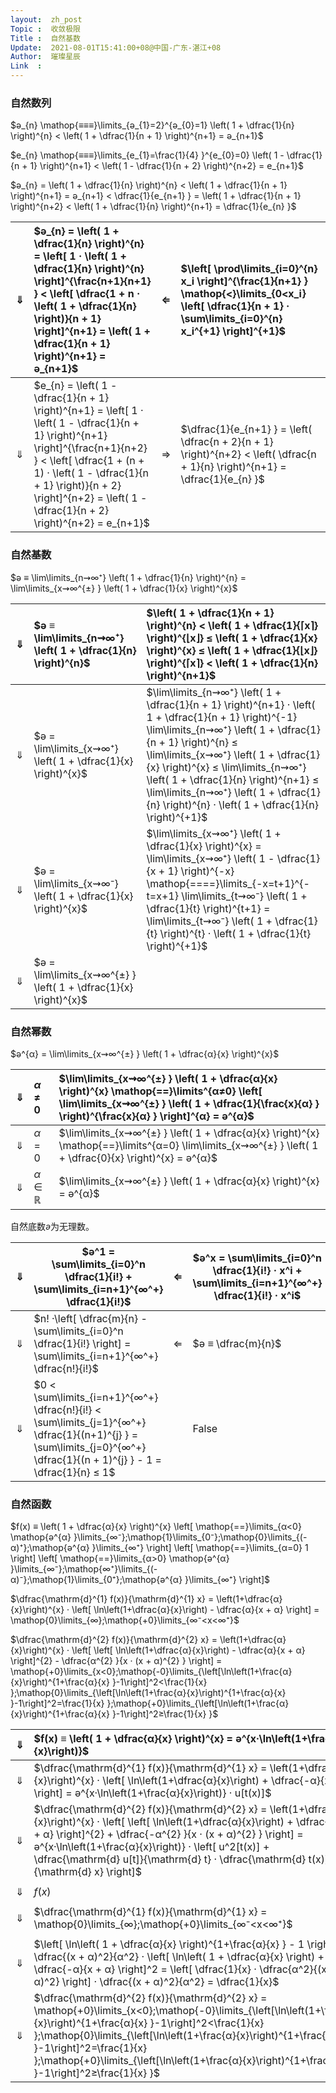 ```yaml
---
layout:  zh_post
Topic :  收敛极限
Title :  自然基数
Update:  2021-08-01T15:41:00+08@中国-广东-湛江+08
Author:  璀璨星辰
Link  :
---
```


### 自然数列

$ә_{n} \mathop{≡≡≡}\limits_{ә_{1}=2}^{ә_{0}=1} \left( 1 + \dfrac{1}{n} \right)^{n} < \left( 1 + \dfrac{1}{n + 1} \right)^{n+1} = ә_{n+1}$

$e_{n} \mathop{≡≡≡}\limits_{e_{1}=\frac{1}{4} }^{e_{0}=0} \left( 1 - \dfrac{1}{n + 1} \right)^{n+1} < \left( 1 - \dfrac{1}{n + 2} \right)^{n+2} = e_{n+1}$

$ә_{n} = \left( 1 + \dfrac{1}{n} \right)^{n} < \left( 1 + \dfrac{1}{n + 1} \right)^{n+1} = ә_{n+1} < \dfrac{1}{e_{n+1} } = \left( 1 + \dfrac{1}{n + 1} \right)^{n+2} < \left( 1 + \dfrac{1}{n} \right)^{n+1} = \dfrac{1}{e_{n} }$

| $⇓$  | $ә_{n} = \left( 1 + \dfrac{1}{n} \right)^{n} = \left[ 1 · \left( 1 + \dfrac{1}{n} \right)^{n} \right]^{\frac{n+1}{n+1} } < \left[ \dfrac{1 + n · \left( 1 + \dfrac{1}{n} \right)}{n + 1} \right]^{n+1} = \left( 1 + \dfrac{1}{n + 1} \right)^{n+1} = ә_{n+1}$ | $⇐$  | $\left[ \prod\limits_{i=0}^{n} x_i \right]^{\frac{1}{n+1} } \mathop{<}\limits_{0<x_i} \left[ \dfrac{1}{n + 1} · \sum\limits_{i=0}^{n} x_i^{+1} \right]^{+1}$ |
| :--: | :----------------------------------------------------------- | :--: | :----------------------------------------------------------- |
| $⇓$  | $e_{n} = \left( 1 - \dfrac{1}{n + 1} \right)^{n+1} = \left[ 1 · \left( 1 - \dfrac{1}{n + 1} \right)^{n+1} \right]^{\frac{n+1}{n+2} } < \left[ \dfrac{1 + (n + 1) · \left( 1 - \dfrac{1}{n + 1} \right)}{n + 2} \right]^{n+2} = \left( 1 - \dfrac{1}{n + 2} \right)^{n+2} = e_{n+1}$ | $⇒$  | $\dfrac{1}{e_{n+1} } = \left( \dfrac{n + 2}{n + 1} \right)^{n+2} < \left( \dfrac{n + 1}{n} \right)^{n+1} = \dfrac{1}{e_{n} }$ |

### 自然基数

$ә ≡ \lim\limits_{n⇝∞⁺} \left( 1 + \dfrac{1}{n} \right)^{n} = \lim\limits_{x⇝∞^{±} } \left( 1 + \dfrac{1}{x} \right)^{x}$

| $⇓$  | $ә ≡ \lim\limits_{n⇝∞⁺} \left( 1 + \dfrac{1}{n} \right)^{n}$ | $\left( 1 + \dfrac{1}{n + 1} \right)^{n} < \left( 1 + \dfrac{1}{⌈x⌉} \right)^{⌊x⌋} ≤ \left( 1 + \dfrac{1}{x} \right)^{x} ≤ \left( 1 + \dfrac{1}{⌊x⌋} \right)^{⌈x⌉} < \left( 1 + \dfrac{1}{n} \right)^{n+1}$ |
| :--: | :----------------------------------------------------------- | :----------------------------------------------------------- |
| $⇓$  | $ә = \lim\limits_{x⇝∞⁺} \left( 1 + \dfrac{1}{x} \right)^{x}$ | $\lim\limits_{n⇝∞⁺} \left( 1 + \dfrac{1}{n + 1} \right)^{n+1} · \left( 1 + \dfrac{1}{n + 1} \right)^{-1} \lim\limits_{n⇝∞⁺} \left( 1 + \dfrac{1}{n + 1} \right)^{n} ≤ \lim\limits_{x⇝∞⁺} \left( 1 + \dfrac{1}{x} \right)^{x} ≤ \lim\limits_{n⇝∞⁺} \left( 1 + \dfrac{1}{n} \right)^{n+1} ≤ \lim\limits_{n⇝∞⁺} \left( 1 + \dfrac{1}{n} \right)^{n} · \left( 1 + \dfrac{1}{n} \right)^{+1}$ |
| $⇓$  | $ә = \lim\limits_{x⇝∞⁻} \left( 1 + \dfrac{1}{x} \right)^{x}$ | $\lim\limits_{x⇝∞⁺} \left( 1 + \dfrac{1}{x} \right)^{x} = \lim\limits_{x⇝∞⁺} \left( 1 - \dfrac{1}{x + 1} \right)^{-x} \mathop{====}\limits_{-x=t+1}^{-t=x+1} \lim\limits_{t⇝∞⁻} \left( 1 + \dfrac{1}{t} \right)^{t+1} = \lim\limits_{t⇝∞⁻} \left( 1 + \dfrac{1}{t} \right)^{t} · \left( 1 + \dfrac{1}{t} \right)^{+1}$ |
| $⇓$  | $ә = \lim\limits_{x⇝∞^{±} } \left( 1 + \dfrac{1}{x} \right)^{x}$ |                                                              |

### 自然幂数

$ә^{α} = \lim\limits_{x⇝∞^{±} } \left( 1 + \dfrac{α}{x} \right)^{x}$

| $⇓$  | $α ≠ 0$ | $\lim\limits_{x⇝∞^{±} } \left( 1 + \dfrac{α}{x} \right)^{x} \mathop{==}\limits^{α≠0} \left[ \lim\limits_{x⇝∞^{±} } \left( 1 + \dfrac{1}{\frac{x}{α} } \right)^{\frac{x}{α} } \right]^{α} = ә^{α}$ |
| :--: | :------ | :----------------------------------------------------------- |
| $⇓$  | $α = 0$ | $\lim\limits_{x⇝∞^{±} } \left( 1 + \dfrac{α}{x} \right)^{x} \mathop{==}\limits^{α=0} \lim\limits_{x⇝∞^{±} } \left( 1 + \dfrac{0}{x} \right)^{x} = ә^{α}$ |
| $⇓$  | $α∈ℝ$   | $\lim\limits_{x⇝∞^{±} } \left( 1 + \dfrac{α}{x} \right)^{x} = ә^{α}$ |

自然底数$ә$为无理数。

| $⇓$  | $ә^1 = \sum\limits_{i=0}^n \dfrac{1}{i!} + \sum\limits_{i=n+1}^{∞^+} \dfrac{1}{i!}$ | $⇐$  | $ә^x = \sum\limits_{i=0}^n \dfrac{1}{i!} · x^i + \sum\limits_{i=n+1}^{∞^+} \dfrac{1}{i!} · x^i$ |
| :--: | ------------------------------------------------------------ | :--: | ------------------------------------------------------------ |
| $⇓$  | $n! ·\left[ \dfrac{m}{n} - \sum\limits_{i=0}^n \dfrac{1}{i!} \right] = \sum\limits_{i=n+1}^{∞^+} \dfrac{n!}{i!}$ | $⇐$  | $ә ≡ \dfrac{m}{n}$                                           |
| $⇓$  | $0 < \sum\limits_{i=n+1}^{∞^+} \dfrac{n!}{i!} < \sum\limits_{j=1}^{∞^+} \dfrac{1}{(n+1)^{j} } = \sum\limits_{j=0}^{∞^+} \dfrac{1}{(n + 1)^{j} } - 1 = \dfrac{1}{n} ≤ 1$ |      | $\mathrm{False}$                                             |

### 自然函数

$f(x) ≡ \left( 1 + \dfrac{α}{x} \right)^{x} \left[ \mathop{==}\limits_{α<0} \mathop{ә^{α} }\limits_{∞⁻};\mathop{1}\limits_{0⁻};\mathop{0}\limits_{(-α)⁺};\mathop{ә^{α} }\limits_{∞⁺} \right] \left[ \mathop{==}\limits_{α=0} 1 \right] \left[ \mathop{==}\limits_{α>0} \mathop{ә^{α} }\limits_{∞⁻};\mathop{∞⁺}\limits_{(-α)⁻};\mathop{1}\limits_{0⁺};\mathop{ә^{α} }\limits_{∞⁺} \right]$

$\dfrac{\mathrm{d}^{1} f(x)}{\mathrm{d}^{1} x} = \left(1+\dfrac{α}{x}\right)^{x} · \left[ \ln\left(1+\dfrac{α}{x}\right) - \dfrac{α}{x + α} \right] = \mathop{0}\limits_{∞};\mathop{+0}\limits_{∞⁻<x<∞⁺}$

$\dfrac{\mathrm{d}^{2} f(x)}{\mathrm{d}^{2} x} = \left(1+\dfrac{α}{x}\right)^{x} · \left[ \left[ \ln\left(1+\dfrac{α}{x}\right) - \dfrac{α}{x + α} \right]^{2} - \dfrac{α^{2} }{x · (x + α)^{2} } \right] = \mathop{+0}\limits_{x<0};\mathop{-0}\limits_{\left[\ln\left(1+\frac{α}{x}\right)^{1+\frac{α}{x} }-1\right]^2<\frac{1}{x} };\mathop{0}\limits_{\left[\ln\left(1+\frac{α}{x}\right)^{1+\frac{α}{x} }-1\right]^2=\frac{1}{x} };\mathop{+0}\limits_{\left[\ln\left(1+\frac{α}{x}\right)^{1+\frac{α}{x} }-1\right]^2≥\frac{1}{x} }$

| $⇓$  | $f(x) ≡ \left( 1 + \dfrac{α}{x} \right)^{x} = ә^{x·\ln\left(1+\frac{α}{x}\right)}$ | $⇒$  | $u[t(x)] \mathop{≡≡≡≡≡}\limits_{x·(x + α)>0}^{t=\frac{α}{x}>-1} \ln\left( 1 + \dfrac{α}{x} \right) + x · \dfrac{1}{1 + \dfrac{α}{x} } · \dfrac{-α}{x^2} = \ln(1 + t) + \dfrac{-t}{1 + t} ≥ \mathop{0}\limits_{u[0]}$ |
| :--: | :----------------------------------------------------------- | :--: | :----------------------------------------------------------- |
| $⇓$  | $\dfrac{\mathrm{d}^{1} f(x)}{\mathrm{d}^{1} x} = \left(1+\dfrac{α}{x}\right)^{x} · \left[ \ln\left(1+\dfrac{α}{x}\right) + \dfrac{-α}{x + α} \right] = ә^{x·\ln\left(1+\frac{α}{x}\right)} · u[t(x)]$ | $⇒$  | $\dfrac{\mathrm{d} u[t]}{\mathrm{d} t} = \dfrac{1}{1 + t} + \dfrac{-1}{1 + t} + \dfrac{t}{(1 + t)^2} = \dfrac{t}{(1 + t)^2} = \mathop{-0}\limits_{-1<t<0};\mathop{0}\limits_{t=0};\mathop{+0}\limits_{t>0}$ |
| $⇓$  | $\dfrac{\mathrm{d}^{2} f(x)}{\mathrm{d}^{2} x} = \left(1+\dfrac{α}{x}\right)^{x} · \left[ \left[ \ln\left(1+\dfrac{α}{x}\right) + \dfrac{-α}{x + α} \right]^{2} + \dfrac{-α^{2} }{x · (x + α)^{2} } \right] = ә^{x·\ln\left(1+\frac{α}{x}\right)} · \left[ u^2[t(x)] + \dfrac{\mathrm{d} u[t]}{\mathrm{d} t} · \dfrac{\mathrm{d} t(x)}{\mathrm{d} x} \right]$ | $⇒$  | $\dfrac{\mathrm{d} u[t]}{\mathrm{d} t} · \dfrac{\mathrm{d} t(x)}{\mathrm{d} x} = \dfrac{t}{(1 + t)^2} · \dfrac{-α}{x^2} = \dfrac{t^2}{(1 + t)^2} · \dfrac{-1}{x} = \mathop{+0}\limits_{x<0};\mathop{∞⁺}\limits_{x=0⁻};\mathop{∞⁻}\limits_{x=0⁺};\mathop{-0}\limits_{x>0}$ |
|      |                                                              |      |                                                              |
| $⇓$  | $f(x)$                                                       | $⇐$  |                                                              |
|      |                                                              |      |                                                              |
| $⇓$  | $\dfrac{\mathrm{d}^{1} f(x)}{\mathrm{d}^{1} x} = \mathop{0}\limits_{∞};\mathop{+0}\limits_{∞⁻<x<∞⁺}$ | $⇐$  | $u[0] \mathop{==}\limits_{x=∞}^{t=0} 0$                      |
|      |                                                              |      |                                                              |
| $⇓$  | $\left[ \ln\left( 1 + \dfrac{α}{x} \right)^{1+\frac{α}{x} } - 1 \right]^2 = \dfrac{(x + α)^2}{α^2} · \left[ \ln\left( 1 + \dfrac{α}{x} \right) + \dfrac{-α}{x + α} \right]^2 = \left[ \dfrac{1}{x} · \dfrac{α^2}{(x + α)^2} \right] · \dfrac{(x + α)^2}{α^2} = \dfrac{1}{x}$ | $⇐$  | $\dfrac{\mathrm{d}^2 f(x)}{\mathrm{d}^2 x} \mathop{==}\limits_{x>0} 0$ |
| $⇓$  | $\dfrac{\mathrm{d}^{2} f(x)}{\mathrm{d}^{2} x} = \mathop{+0}\limits_{x<0};\mathop{-0}\limits_{\left[\ln\left(1+\frac{α}{x}\right)^{1+\frac{α}{x} }-1\right]^2<\frac{1}{x} };\mathop{0}\limits_{\left[\ln\left(1+\frac{α}{x}\right)^{1+\frac{α}{x} }-1\right]^2=\frac{1}{x} };\mathop{+0}\limits_{\left[\ln\left(1+\frac{α}{x}\right)^{1+\frac{α}{x} }-1\right]^2≥\frac{1}{x} }$ |      |                                                              |

